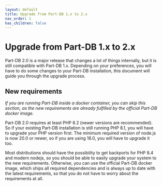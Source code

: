 ```yaml
---
layout: default
title: Upgrade from Part-DB 1.x to 2.x
nav_order: 1
has_children: false
---
```


# Upgrade from Part-DB 1.x to 2.x

Part-DB 2.0 is a major release that changes a lot of things internally, but it is still compatible with Part-DB 1.x.
Depending on your preferences, you will have to do some changes to your Part-DB installation, this document will guide
you through the upgrade process.

## New requirements
*If you are running Part-DB inside a docker container, you can skip this section, as the new requirements are already
fulfilled by the official Part-DB docker image.*

Part-DB 2.0 requires at least PHP 8.2 (newer versions are recommended). So if your existing Part-DB installation is still
running PHP 8.1, you will have to upgrade your PHP version first.
The minimum required version of node.js is now 20.0 or newer, so if you are using 18.0, you will have to upgrade it too.

Most distributions should have the possibility to get backports for PHP 8.4 and modern nodejs, so you should be able to
easily upgrade your system to the new requirements. Otherwise, you can use the official Part-DB docker image, which
ships all required dependencies and is always up to date with the latest requirements, so that you do not have to worry
about the requirements at all.


